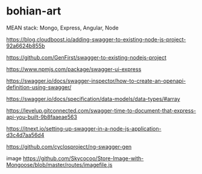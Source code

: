 # bohian-art
MEAN stack: Mongo, Express, Angular, Node

https://blog.cloudboost.io/adding-swagger-to-existing-node-js-project-92a6624b855b

https://github.com/GenFirst/swagger-to-existing-nodejs-project

https://www.npmjs.com/package/swagger-ui-express

https://swagger.io/docs/swagger-inspector/how-to-create-an-openapi-definition-using-swagger/

https://swagger.io/docs/specification/data-models/data-types/#array

https://levelup.gitconnected.com/swagger-time-to-document-that-express-api-you-built-9b8faaeae563

https://itnext.io/setting-up-swagger-in-a-node-js-application-d3c4d7aa56d4

https://github.com/cyclosproject/ng-swagger-gen

image https://github.com/Skycocoo/Store-Image-with-Mongoose/blob/master/routes/imagefile.js
